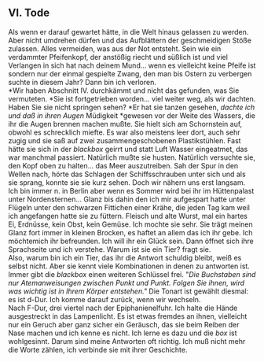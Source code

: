 ## VI. Tode 
Als wenn er darauf gewartet hätte, in die Welt hinaus gelassen zu werden. Aber nicht umdrehen dürfen und das Aufblättern der geschmeidigen Stöße zulassen. Alles vermeiden, was aus der Not entsteht. Sein wie ein verdammter Pfeifenkopf, der anstößig riecht und süßlich ist und viel Verlangen in sich hat nach deinem Mund... wenn es vielleicht keine Pfeife ist sondern nur der einmal gespielte Zwang, den man bis Ostern zu verbergen suchte in diesem Jahr? Dann bin ich verloren.   
*Wir haben Abschnitt IV. durchkämmt und nicht das gefunden, was Sie vermuteten. *Sie ist fortgetrieben worden... viel weiter weg, als wir dachten. Haben Sie sie nicht springen sehen? *Er hat sie tanzen gesehen, *dachte ich und daß in ihren Augen* Müdigkeit *gewesen vor der Weite des Wassers, die ihr die Augen brennen machen mußte. Sie hielt sich am Schornstein auf, obwohl es schrecklich miefte. Es war also meistens leer dort, auch sehr zugig und sie saß auf zwei zusammengeschobenen Plastikstühlen. Fast hätte sie sich in der *blackbox* geirrt und statt Luft Wasser eingeatmet, das war manchmal passiert. Natürlich mußte sie husten. Natürlich versuchte sie, den Kopf oben zu halten... das Meer auszutreiben. Sah der Spur in den Wellen nach, hörte das Schlagen der Schiffsschrauben unter sich und als sie sprang, konnte sie sie kurz sehen. Doch wir nähern uns erst langsam. Ich bin immer n. in Berlin aber wenn es Sommer wird bei ihr im Hüttenpalast unter Nordensternen... Glanz bis dahin den ich mir aufgespart hatte unter Flügeln unter den schwarzen Fittichen einer Krähe, die jeden Tag kam weil ich angefangen hatte sie zu füttern. Fleisch und alte Wurst, mal ein hartes Ei, Erdnüsse, kein Obst, kein Gemüse. Ich mochte sie sehr. Sie trägt meinen Glanz fort immer in kleinen Brocken, es haftet an allem das ich ihr gebe. Ich möchtemich ihr befreunden. Ich will ihr ein Glück sein. Dann öffnet sich ihre Sprachseite und ich verstehe. Warum ist sie ein Tier? fragt sie.   
Also, warum bin ich ein Tier, das ihr die Antwort schuldig bleibt, weiß es selbst nicht. Aber sie kennt viele Kombinationen in denen zu antworten ist. Immer gibt die *blackbox* einen weiteren Schlüssel frei. &quot;*Die Buchstaben sind nur Atemanweisungen zwischen Punkt und Punkt. Folgen Sie ihnen, wird was wichtig ist in Ihrem Körper entstehen.&quot;* Die Tonart ist gewählt diesmal: es ist d-Dur. Ich komme darauf zurück, wenn wir wechseln.   
Nach F-Dur, drei viertel nach der Epiphanienelfuhr. Ich halte die Hände ausgestreckt in das Lampenlicht. Es ist etwas fremdes an ihnen, vielleicht nur ein Geruch aber ganz sicher ein Geräusch, das sie beim Reiben der Nase machen und ich kenne es nicht. Ich lerne es dazu und die *box* ist wohlgesinnt. Darum sind meine Antworten oft richtig. Ich muß nicht mehr die Worte zählen, ich verbinde sie mit ihrer Geschichte.    
